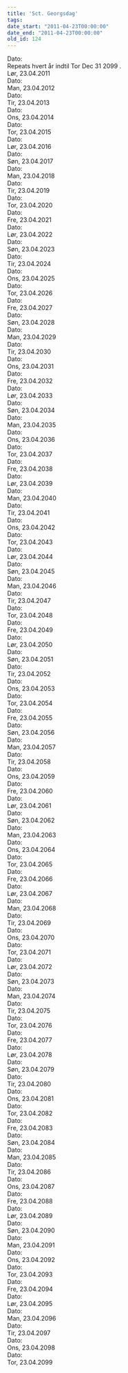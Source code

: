 ```yaml
---
title: 'Sct. Georgsdag'
tags:
date_start: "2011-04-23T00:00:00"
date_end: "2011-04-23T00:00:00"
old_id: 124
---
```

<div class="field field-type-datetime field-field-tidspunkt">
    <div class="field-items">
            <div class="field-item odd">
                      <div class="field-label-inline-first">
              Dato:&nbsp;</div>
                    <div>Repeats hvert år     indtil Tor Dec 31 2099 . </div>Lør, 23.04.2011        </div>
              <div class="field-item even">
                      <div class="field-label-inline">
              Dato:&nbsp;</div>
                    Man, 23.04.2012        </div>
              <div class="field-item odd">
                      <div class="field-label-inline">
              Dato:&nbsp;</div>
                    Tir, 23.04.2013        </div>
              <div class="field-item even">
                      <div class="field-label-inline">
              Dato:&nbsp;</div>
                    Ons, 23.04.2014        </div>
              <div class="field-item odd">
                      <div class="field-label-inline">
              Dato:&nbsp;</div>
                    Tor, 23.04.2015        </div>
              <div class="field-item even">
                      <div class="field-label-inline">
              Dato:&nbsp;</div>
                    Lør, 23.04.2016        </div>
              <div class="field-item odd">
                      <div class="field-label-inline">
              Dato:&nbsp;</div>
                    Søn, 23.04.2017        </div>
              <div class="field-item even">
                      <div class="field-label-inline">
              Dato:&nbsp;</div>
                    Man, 23.04.2018        </div>
              <div class="field-item odd">
                      <div class="field-label-inline">
              Dato:&nbsp;</div>
                    Tir, 23.04.2019        </div>
              <div class="field-item even">
                      <div class="field-label-inline">
              Dato:&nbsp;</div>
                    Tor, 23.04.2020        </div>
              <div class="field-item odd">
                      <div class="field-label-inline">
              Dato:&nbsp;</div>
                    Fre, 23.04.2021        </div>
              <div class="field-item even">
                      <div class="field-label-inline">
              Dato:&nbsp;</div>
                    Lør, 23.04.2022        </div>
              <div class="field-item odd">
                      <div class="field-label-inline">
              Dato:&nbsp;</div>
                    Søn, 23.04.2023        </div>
              <div class="field-item even">
                      <div class="field-label-inline">
              Dato:&nbsp;</div>
                    Tir, 23.04.2024        </div>
              <div class="field-item odd">
                      <div class="field-label-inline">
              Dato:&nbsp;</div>
                    Ons, 23.04.2025        </div>
              <div class="field-item even">
                      <div class="field-label-inline">
              Dato:&nbsp;</div>
                    Tor, 23.04.2026        </div>
              <div class="field-item odd">
                      <div class="field-label-inline">
              Dato:&nbsp;</div>
                    Fre, 23.04.2027        </div>
              <div class="field-item even">
                      <div class="field-label-inline">
              Dato:&nbsp;</div>
                    Søn, 23.04.2028        </div>
              <div class="field-item odd">
                      <div class="field-label-inline">
              Dato:&nbsp;</div>
                    Man, 23.04.2029        </div>
              <div class="field-item even">
                      <div class="field-label-inline">
              Dato:&nbsp;</div>
                    Tir, 23.04.2030        </div>
              <div class="field-item odd">
                      <div class="field-label-inline">
              Dato:&nbsp;</div>
                    Ons, 23.04.2031        </div>
              <div class="field-item even">
                      <div class="field-label-inline">
              Dato:&nbsp;</div>
                    Fre, 23.04.2032        </div>
              <div class="field-item odd">
                      <div class="field-label-inline">
              Dato:&nbsp;</div>
                    Lør, 23.04.2033        </div>
              <div class="field-item even">
                      <div class="field-label-inline">
              Dato:&nbsp;</div>
                    Søn, 23.04.2034        </div>
              <div class="field-item odd">
                      <div class="field-label-inline">
              Dato:&nbsp;</div>
                    Man, 23.04.2035        </div>
              <div class="field-item even">
                      <div class="field-label-inline">
              Dato:&nbsp;</div>
                    Ons, 23.04.2036        </div>
              <div class="field-item odd">
                      <div class="field-label-inline">
              Dato:&nbsp;</div>
                    Tor, 23.04.2037        </div>
              <div class="field-item even">
                      <div class="field-label-inline">
              Dato:&nbsp;</div>
                    Fre, 23.04.2038        </div>
              <div class="field-item odd">
                      <div class="field-label-inline">
              Dato:&nbsp;</div>
                    Lør, 23.04.2039        </div>
              <div class="field-item even">
                      <div class="field-label-inline">
              Dato:&nbsp;</div>
                    Man, 23.04.2040        </div>
              <div class="field-item odd">
                      <div class="field-label-inline">
              Dato:&nbsp;</div>
                    Tir, 23.04.2041        </div>
              <div class="field-item even">
                      <div class="field-label-inline">
              Dato:&nbsp;</div>
                    Ons, 23.04.2042        </div>
              <div class="field-item odd">
                      <div class="field-label-inline">
              Dato:&nbsp;</div>
                    Tor, 23.04.2043        </div>
              <div class="field-item even">
                      <div class="field-label-inline">
              Dato:&nbsp;</div>
                    Lør, 23.04.2044        </div>
              <div class="field-item odd">
                      <div class="field-label-inline">
              Dato:&nbsp;</div>
                    Søn, 23.04.2045        </div>
              <div class="field-item even">
                      <div class="field-label-inline">
              Dato:&nbsp;</div>
                    Man, 23.04.2046        </div>
              <div class="field-item odd">
                      <div class="field-label-inline">
              Dato:&nbsp;</div>
                    Tir, 23.04.2047        </div>
              <div class="field-item even">
                      <div class="field-label-inline">
              Dato:&nbsp;</div>
                    Tor, 23.04.2048        </div>
              <div class="field-item odd">
                      <div class="field-label-inline">
              Dato:&nbsp;</div>
                    Fre, 23.04.2049        </div>
              <div class="field-item even">
                      <div class="field-label-inline">
              Dato:&nbsp;</div>
                    Lør, 23.04.2050        </div>
              <div class="field-item odd">
                      <div class="field-label-inline">
              Dato:&nbsp;</div>
                    Søn, 23.04.2051        </div>
              <div class="field-item even">
                      <div class="field-label-inline">
              Dato:&nbsp;</div>
                    Tir, 23.04.2052        </div>
              <div class="field-item odd">
                      <div class="field-label-inline">
              Dato:&nbsp;</div>
                    Ons, 23.04.2053        </div>
              <div class="field-item even">
                      <div class="field-label-inline">
              Dato:&nbsp;</div>
                    Tor, 23.04.2054        </div>
              <div class="field-item odd">
                      <div class="field-label-inline">
              Dato:&nbsp;</div>
                    Fre, 23.04.2055        </div>
              <div class="field-item even">
                      <div class="field-label-inline">
              Dato:&nbsp;</div>
                    Søn, 23.04.2056        </div>
              <div class="field-item odd">
                      <div class="field-label-inline">
              Dato:&nbsp;</div>
                    Man, 23.04.2057        </div>
              <div class="field-item even">
                      <div class="field-label-inline">
              Dato:&nbsp;</div>
                    Tir, 23.04.2058        </div>
              <div class="field-item odd">
                      <div class="field-label-inline">
              Dato:&nbsp;</div>
                    Ons, 23.04.2059        </div>
              <div class="field-item even">
                      <div class="field-label-inline">
              Dato:&nbsp;</div>
                    Fre, 23.04.2060        </div>
              <div class="field-item odd">
                      <div class="field-label-inline">
              Dato:&nbsp;</div>
                    Lør, 23.04.2061        </div>
              <div class="field-item even">
                      <div class="field-label-inline">
              Dato:&nbsp;</div>
                    Søn, 23.04.2062        </div>
              <div class="field-item odd">
                      <div class="field-label-inline">
              Dato:&nbsp;</div>
                    Man, 23.04.2063        </div>
              <div class="field-item even">
                      <div class="field-label-inline">
              Dato:&nbsp;</div>
                    Ons, 23.04.2064        </div>
              <div class="field-item odd">
                      <div class="field-label-inline">
              Dato:&nbsp;</div>
                    Tor, 23.04.2065        </div>
              <div class="field-item even">
                      <div class="field-label-inline">
              Dato:&nbsp;</div>
                    Fre, 23.04.2066        </div>
              <div class="field-item odd">
                      <div class="field-label-inline">
              Dato:&nbsp;</div>
                    Lør, 23.04.2067        </div>
              <div class="field-item even">
                      <div class="field-label-inline">
              Dato:&nbsp;</div>
                    Man, 23.04.2068        </div>
              <div class="field-item odd">
                      <div class="field-label-inline">
              Dato:&nbsp;</div>
                    Tir, 23.04.2069        </div>
              <div class="field-item even">
                      <div class="field-label-inline">
              Dato:&nbsp;</div>
                    Ons, 23.04.2070        </div>
              <div class="field-item odd">
                      <div class="field-label-inline">
              Dato:&nbsp;</div>
                    Tor, 23.04.2071        </div>
              <div class="field-item even">
                      <div class="field-label-inline">
              Dato:&nbsp;</div>
                    Lør, 23.04.2072        </div>
              <div class="field-item odd">
                      <div class="field-label-inline">
              Dato:&nbsp;</div>
                    Søn, 23.04.2073        </div>
              <div class="field-item even">
                      <div class="field-label-inline">
              Dato:&nbsp;</div>
                    Man, 23.04.2074        </div>
              <div class="field-item odd">
                      <div class="field-label-inline">
              Dato:&nbsp;</div>
                    Tir, 23.04.2075        </div>
              <div class="field-item even">
                      <div class="field-label-inline">
              Dato:&nbsp;</div>
                    Tor, 23.04.2076        </div>
              <div class="field-item odd">
                      <div class="field-label-inline">
              Dato:&nbsp;</div>
                    Fre, 23.04.2077        </div>
              <div class="field-item even">
                      <div class="field-label-inline">
              Dato:&nbsp;</div>
                    Lør, 23.04.2078        </div>
              <div class="field-item odd">
                      <div class="field-label-inline">
              Dato:&nbsp;</div>
                    Søn, 23.04.2079        </div>
              <div class="field-item even">
                      <div class="field-label-inline">
              Dato:&nbsp;</div>
                    Tir, 23.04.2080        </div>
              <div class="field-item odd">
                      <div class="field-label-inline">
              Dato:&nbsp;</div>
                    Ons, 23.04.2081        </div>
              <div class="field-item even">
                      <div class="field-label-inline">
              Dato:&nbsp;</div>
                    Tor, 23.04.2082        </div>
              <div class="field-item odd">
                      <div class="field-label-inline">
              Dato:&nbsp;</div>
                    Fre, 23.04.2083        </div>
              <div class="field-item even">
                      <div class="field-label-inline">
              Dato:&nbsp;</div>
                    Søn, 23.04.2084        </div>
              <div class="field-item odd">
                      <div class="field-label-inline">
              Dato:&nbsp;</div>
                    Man, 23.04.2085        </div>
              <div class="field-item even">
                      <div class="field-label-inline">
              Dato:&nbsp;</div>
                    Tir, 23.04.2086        </div>
              <div class="field-item odd">
                      <div class="field-label-inline">
              Dato:&nbsp;</div>
                    Ons, 23.04.2087        </div>
              <div class="field-item even">
                      <div class="field-label-inline">
              Dato:&nbsp;</div>
                    Fre, 23.04.2088        </div>
              <div class="field-item odd">
                      <div class="field-label-inline">
              Dato:&nbsp;</div>
                    Lør, 23.04.2089        </div>
              <div class="field-item even">
                      <div class="field-label-inline">
              Dato:&nbsp;</div>
                    Søn, 23.04.2090        </div>
              <div class="field-item odd">
                      <div class="field-label-inline">
              Dato:&nbsp;</div>
                    Man, 23.04.2091        </div>
              <div class="field-item even">
                      <div class="field-label-inline">
              Dato:&nbsp;</div>
                    Ons, 23.04.2092        </div>
              <div class="field-item odd">
                      <div class="field-label-inline">
              Dato:&nbsp;</div>
                    Tor, 23.04.2093        </div>
              <div class="field-item even">
                      <div class="field-label-inline">
              Dato:&nbsp;</div>
                    Fre, 23.04.2094        </div>
              <div class="field-item odd">
                      <div class="field-label-inline">
              Dato:&nbsp;</div>
                    Lør, 23.04.2095        </div>
              <div class="field-item even">
                      <div class="field-label-inline">
              Dato:&nbsp;</div>
                    Man, 23.04.2096        </div>
              <div class="field-item odd">
                      <div class="field-label-inline">
              Dato:&nbsp;</div>
                    Tir, 23.04.2097        </div>
              <div class="field-item even">
                      <div class="field-label-inline">
              Dato:&nbsp;</div>
                    Ons, 23.04.2098        </div>
              <div class="field-item odd">
                      <div class="field-label-inline">
              Dato:&nbsp;</div>
                    Tor, 23.04.2099        </div>
        </div>
</div>